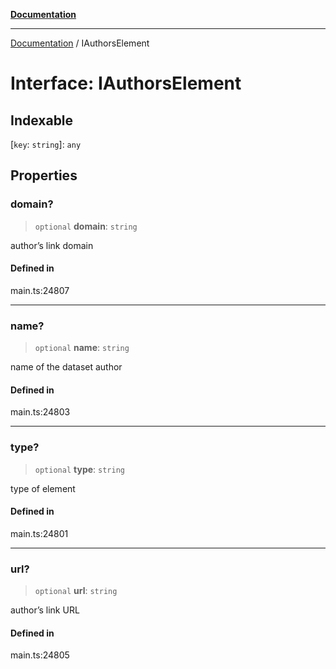 [**Documentation**](../README.md)

***

[Documentation](../README.md) / IAuthorsElement

# Interface: IAuthorsElement

## Indexable

 \[`key`: `string`\]: `any`

## Properties

### domain?

> `optional` **domain**: `string`

author’s link domain

#### Defined in

main.ts:24807

***

### name?

> `optional` **name**: `string`

name of the dataset author

#### Defined in

main.ts:24803

***

### type?

> `optional` **type**: `string`

type of element

#### Defined in

main.ts:24801

***

### url?

> `optional` **url**: `string`

author’s link URL

#### Defined in

main.ts:24805
